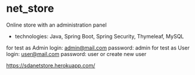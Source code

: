 # net_store

Online store with an administration panel 

- technologies:  Java, Spring Boot, Spring Security, Thymeleaf, MySQL

for test as Admin login: admin@mail.com   password: admin
for test as User login: user@mail.com   password: user
or create new user

https://sdanetstore.herokuapp.com/

